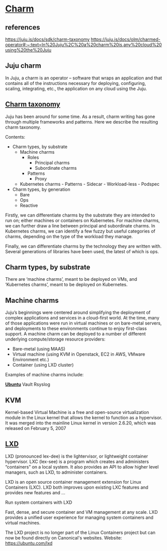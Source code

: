 # **[Charm](https://juju.is/docs/sdk/charm-taxonomy)**

## references

<https://juju.is/docs/sdk/charm-taxonomy>
<https://juju.is/docs/olm/charmed-operator#:~:text=In%20Juju%2C%20a%20charm%20is,any%20cloud%20using%20the%20Juju>

## Juju charm

In Juju, a charm is an operator – software that wraps an application and that contains all of the instructions necessary for deploying, configuring, scaling, integrating, etc., the application on any cloud using the Juju.

## **[Charm taxonomy](https://juju.is/docs/sdk/charm-taxonomy)**

Juju has been around for some time. As a result, charm writing has gone through multiple frameworks and patterns. Here we describe the resulting charm taxonomy.

Contents:

- Charm types, by substrate
  - Machine charms
    - Roles
      - Principal charms
      - Subordinate charms
    - Patterns
      - Proxy
  - Kubernetes charms
        - Patterns
            - Sidecar
            - Workload-less
            - Podspec
- Charm types, by generation
  - Bare
  - Ops
  - Reactive

Firstly, we can differentiate charms by the substrate they are intended to run on; either machines or containers on Kubernetes. For machine charms, we can further draw a line between principal and subordinate charms. In Kubernetes charms, we can identify a few fuzzy but useful categories of charms, depending on the type of the workload they manage.

Finally, we can differentiate charms by the technology they are written with. Several generations of libraries have been used, the latest of which is ops.

## Charm types, by substrate

There are ‘machine charms’, meant to be deployed on VMs, and ‘Kubernetes charms’, meant to be deployed on Kubernetes.

## Machine charms

Juju’s beginnings were centered around simplifying the deployment of complex applications and services in a cloud-first world. At the time, many of those applications were run in virtual machines or on bare-metal servers, and deployments to these environments continue to enjoy first-class support. A machine charm can be deployed to a number of different underlying compute/storage resource providers:

- Bare-metal (using MAAS)
- Virtual machine (using KVM in Openstack, EC2 in AWS, VMware Environment etc.)
- Container (using LXD cluster)

Examples of machine charms include:

**[Ubuntu](https://charmhub.io/ubuntu)**
Vault
Rsyslog

## KVM

Kernel-based Virtual Machine is a free and open-source virtualization module in the Linux kernel that allows the kernel to function as a hypervisor. It was merged into the mainline Linux kernel in version 2.6.20, which was released on February 5, 2007

## **[LXD](https://www.techtarget.com/searchitoperations/definition/LXD-Linux-container-hypervisor)**

LXD (pronounced lex-dee) is the lightervisor, or lightweight container hypervisor. LXC (lex-see) is a program which creates and administers “containers” on a local system. It also provides an API to allow higher level managers, such as LXD, to administer containers.

LXD is an open source container management extension for Linux Containers (LXC). LXD both improves upon existing LXC features and provides new features and ...

Run system containers with LXD

Fast, dense, and secure container and VM management at any scale. LXD provides a unified user experience for managing system containers and virtual machines.

The LXD project is no longer part of the Linux Containers project but can now be found directly on Canonical's websites. Website: <https://ubuntu.com/lxd>
